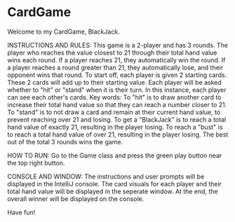# CardGame
Welcome to my CardGame, BlackJack.

INSTRUCTIONS AND RULES:
This game is a 2-player and has 3 rounds. 
The player who reaches the value closest to 21 through their total hand value wins each round.
If a player reaches 21, they automatically win the round.
If a player reaches a round greater than 21, they automatically lose, and their opponent wins that round.
To start off, each player is given 2 starting cards. These 2 cards will add up to their starting value.
Each player will be asked whether to "hit" or "stand" when it is their turn. 
In this instance, each player can see each other's cards.
Key words:
To "hit" is to draw another card to increase their total hand value so that they can reach a number closer to 21.
To "stand" is to not draw a card and remain at their current hand value, to prevent reaching over 21 and losing.
To get a "BlackJack" is to reach a total hand value of exactly 21, resulting in the player losing.
To reach a "bust" is to reach a total hand value of over 21, resulting in the player losing.
The best out of the total 3 rounds wins the game. 

HOW TO RUN:
Go to the Game class and press the green play button near the top right button.

CONSOLE AND WINDOW:
The instructions and user prompts will be displayed in the IntelliJ console.
The card visuals for each player and their total hand value will be displayed in the seperate window.
At the end, the overall winner will be displayed on the console.

Have fun!
